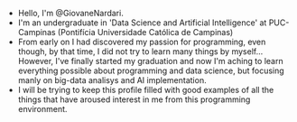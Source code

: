- Hello, I'm @GiovaneNardari.
- I'm an undergraduate in 'Data Science and Artificial Intelligence' at PUC-Campinas (Pontifícia Universidade Católica de Campinas)
- From early on I had discovered my passion for programming, even though, by that time, I did not try to learn many things by myself... However, I've finally started my graduation and now I'm aching to learn everything possible about programming and data science, but focusing manly on big-data analisys and AI implementation.
- I will be trying to keep this profile filled with good examples of all the things that have aroused interest in me from this programming environment.
